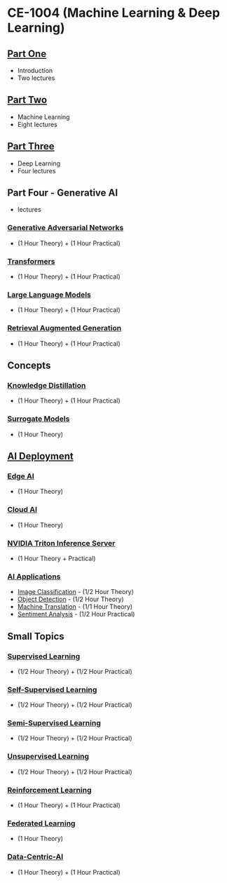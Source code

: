 # CE-1004 (Machine Learning & Deep Learning)

## [Part One](PartOne.md)
- Introduction
- Two lectures
  
## [Part Two ](PartTwo.md)
- Machine Learning
- Eight lectures

## [Part Three](PartThree.md)
- Deep Learning  
- Four lectures

## Part Four - Generative AI
- lectures
  
### [Generative Adversarial Networks](https://github.com/look4pritam/GenerativeAdversarialNetworks)
- (1 Hour Theory) + (1 Hour Practical)

### [Transformers](https://github.com/look4pritam/Transformers)
- (1 Hour Theory) + (1 Hour Practical)

### [Large Language Models](https://github.com/look4pritam/LargeLanguageModels)
- (1 Hour Theory) + (1 Hour Practical)

### [Retrieval Augmented Generation](https://github.com/look4pritam/RetrievalAugmentedGeneration)
- (1 Hour Theory) + (1 Hour Practical)

## Concepts

### [Knowledge Distillation](https://github.com/look4pritam/KnowledgeDistillation)
- (1 Hour Theory) + (1 Hour Practical)

### [Surrogate Models](https://github.com/look4pritam/SurrogateModels)
- (1 Hour Theory)



## [AI Deployment](https://github.com/look4pritam/AI-Deployment)

### [Edge AI](https://github.com/look4pritam/AI-Deployment/Edge-AI) 
- (1 Hour Theory)
  
### [Cloud AI](https://github.com/look4pritam/AI-Deployment/Cloud-AI) 
- (1 Hour Theory)
  
### [NVIDIA Triton Inference Server](https://github.com/look4pritam/AI-Deployment/NVIDIA-Triton-Inference-Server)
- (1 Hour Theory + Practical)

### [AI Applications](https://github.com/look4pritam/AI-Applications)
- [Image Classification]() - (1/2 Hour Theory)
- [Object Detection]() - (1/2 Hour Theory)
- [Machine Translation](https://github.com/look4pritam/MachineTranslation) - (1/1 Hour Theory)
- [Sentiment Analysis](https://github.com/look4pritam/AI-Applications/Notebooks/SentimentAnalysis) - (1/2 Hour Practical)

## Small Topics

### [Supervised Learning](https://github.com/look4pritam/ArtificialIntelligence/tree/master/MachineLearning/Supervised-Learning)
- (1/2 Hour Theory) + (1/2 Hour Practical)

### [Self-Supervised Learning](https://github.com/look4pritam/ArtificialIntelligence/tree/master/MachineLearning/Self-Supervised-Learning)
- (1/2 Hour Theory) + (1/2 Hour Practical)

### [Semi-Supervised Learning](https://github.com/look4pritam/ArtificialIntelligence/tree/master/MachineLearning/Semi-Supervised-Learning)
- (1/2 Hour Theory) + (1/2 Hour Practical)

### [Unsupervised Learning](https://github.com/look4pritam/ArtificialIntelligence/tree/master/MachineLearning/Unsupervised-Learning)
- (1/2 Hour Theory) + (1/2 Hour Practical)

### [Reinforcement Learning](https://github.com/look4pritam/ArtificialIntelligence/MachineLearning/Reinforcement-Learning)
- (1 Hour Theory) + (1 Hour Practical)
  
### [Federated Learning](https://github.com/look4pritam/FederatedLearning)
- (1 Hour Theory)
  
### [Data-Centric-AI](https://github.com/look4pritam/Data-Centric-AI)
- (1 Hour Theory) + (1 Hour Practical)
  
